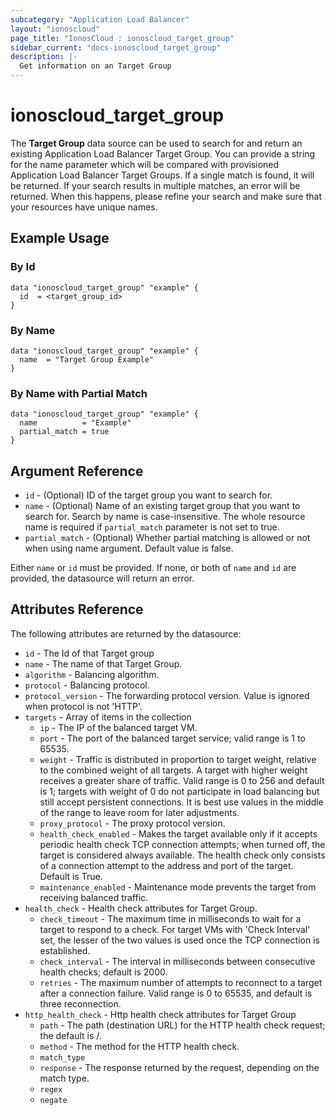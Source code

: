 ```yaml
---
subcategory: "Application Load Balancer"
layout: "ionoscloud"
page_title: "IonosCloud : ionoscloud_target_group"
sidebar_current: "docs-ionoscloud_target_group"
description: |-
  Get information on an Target Group
---
```


# ionoscloud_target_group

The **Target Group** data source can be used to search for and return an existing Application Load Balancer Target Group.
You can provide a string for the name parameter which will be compared with provisioned Application Load Balancer Target Groups.
If a single match is found, it will be returned. If your search results in multiple matches, an error will be returned.
When this happens, please refine your search and make sure that your resources have unique names.

## Example Usage

### By Id
```hcl
data "ionoscloud_target_group" "example" {
  id  = <target_group_id>
}
```

### By Name
```hcl
data "ionoscloud_target_group" "example" {
  name  = "Target Group Example"
}
```

### By Name with Partial Match
```hcl
data "ionoscloud_target_group" "example" {
  name          = "Example"
  partial_match = true
}
```

## Argument Reference

* `id` - (Optional) ID of the target group you want to search for.
* `name` - (Optional) Name of an existing target group that you want to search for. Search by name is case-insensitive. The whole resource name is required if `partial_match` parameter is not set to true.
* `partial_match` - (Optional) Whether partial matching is allowed or not when using name argument. Default value is false.

Either `name` or `id` must be provided. If none, or both of `name` and `id` are provided, the datasource will return an error.


## Attributes Reference

The following attributes are returned by the datasource:

- `id` - The Id of that Target group
- `name` - The name of that Target Group.
- `algorithm` - Balancing algorithm.
- `protocol` - Balancing protocol.
- `protocol_version` - The forwarding protocol version. Value is ignored when protocol is not 'HTTP'.
- `targets` - Array of items in the collection
  - `ip` - The IP of the balanced target VM.
  - `port` - The port of the balanced target service; valid range is 1 to 65535.
  - `weight` - Traffic is distributed in proportion to target weight, relative to the combined weight of all targets. A target with higher weight receives a greater share of traffic. Valid range is 0 to 256 and default is 1; targets with weight of 0 do not participate in load balancing but still accept persistent connections. It is best use values in the middle of the range to leave room for later adjustments.
  - `proxy_protocol` - The proxy protocol version.
  - `health_check_enabled` - Makes the target available only if it accepts periodic health check TCP connection attempts; when turned off, the target is considered always available. The health check only consists of a connection attempt to the address and port of the target. Default is True.
  - `maintenance_enabled` - Maintenance mode prevents the target from receiving balanced traffic.
- `health_check` - Health check attributes for Target Group.
  - `check_timeout` - The maximum time in milliseconds to wait for a target to respond to a check. For target VMs with 'Check Interval' set, the lesser of the two  values is used once the TCP connection is established.
  - `check_interval` - The interval in milliseconds between consecutive health checks; default is 2000.
  - `retries` - The maximum number of attempts to reconnect to a target after a connection failure. Valid range is 0 to 65535, and default is three reconnection.
- `http_health_check` - Http health check attributes for Target Group
  - `path` - The path (destination URL) for the HTTP health check request; the default is /.
  - `method` - The method for the HTTP health check.
  - `match_type` 
  - `response` - The response returned by the request, depending on the match type.
  - `regex`
  - `negate` 
